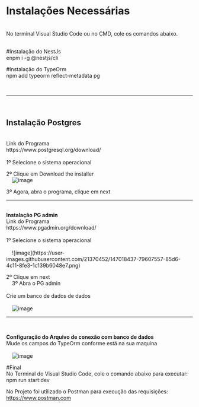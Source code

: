 <h1> Instalações Necessárias</h1></br>
No terminal Visual Studio Code ou no CMD, cole os comandos abaixo.</br>
</br>

#Instalação do NestJs</br>
enpm i -g @nestjs/cli

#Instalação do TypeOrm</br>
npm add typeorm reflect-metadata pg

<br/>
<hr/>
<br/>
<h2> Instalação Postgres</h2></br>
Link do Programa<br/>
https://www.postgresql.org/download/</br>
</br>
1º  Selecione o sistema operacional
&nbsp;
&nbsp;
&nbsp;
&nbsp;


2º  Clique em Download the installer</br>
&nbsp;
&nbsp;
![image](https://user-images.githubusercontent.com/21370452/147018229-13260da0-66fd-4333-80e1-a02df79ec0b4.png)

3º Agora, abra o programa, clique em next</br>

<hr/>

<br/>
<b> Instalação PG admin</b></br>
Link do Programa<br/>
https://www.pgadmin.org/download/</br>
</br>
1º Selecione o sistema operacional</br></br>
&nbsp;
&nbsp;
![image](https://user-images.githubusercontent.com/21370452/147018437-79607557-85d6-4c11-8fe3-1c139b6048e7.png)

2º Clique em next</br>
&nbsp;
&nbsp;
3º Abra o PG admin</br>
</br>
Crie um banco de dados de dados</br></br>
&nbsp;
&nbsp;
![image](https://user-images.githubusercontent.com/21370452/147018720-4a42d06d-597a-462b-823c-aea1f45574e7.png)


<hr/>
<br/>

<b> Configuração do Arquivo de conexão com banco de dados </b></br>
Mude os campos do TypeOrm conforme está na sua maquina</br></br>
&nbsp;
&nbsp;
![image](https://user-images.githubusercontent.com/21370452/147018953-47b6b864-4943-4708-8e1b-920f7d49b0ea.png)

#Final</br> 
No Terminal do Visual Studio Code, cole o comando abaixo para executar:</br>
npm run start:dev</br>

No Projeto foi utilizado o Postman para execução das requisições:</br>
https://www.postman.com

